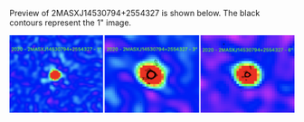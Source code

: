 Preview of 2MASXJ14530794+2554327 is shown below. The black contours represent the 1" image.

![2MASXJ14530794+2554327](2MASXJ14530794+2554327.png "2MASXJ14530794+2554327")


